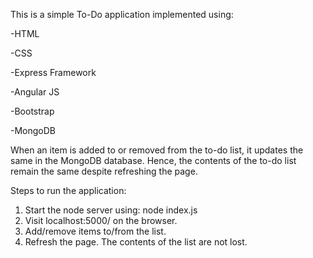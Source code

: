 This is a simple To-Do application implemented using:

-HTML

-CSS

-Express Framework

-Angular JS

-Bootstrap

-MongoDB


When an item is added to or removed from the to-do list, it updates the same in the MongoDB database. Hence, the contents of the to-do list remain the same despite refreshing the page.


Steps to run the application:


1. Start the node server using: node index.js
2. Visit localhost:5000/ on the browser.
3. Add/remove items to/from the list.
4. Refresh the page. The contents of the list are not lost.
